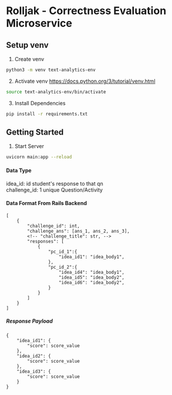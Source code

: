 # Rolljak - Correctness Evaluation Microservice

## Setup venv
1. Create venv
```bash
python3 -m venv text-analytics-env
```

2. Activate venv
https://docs.python.org/3/tutorial/venv.html
```bash
source text-analytics-env/bin/activate
```

3. Install Dependencies
```bash
pip install -r requirements.txt
```

## Getting Started
1. Start Server
```bash
uvicorn main:app --reload
```

#### Data Type
idea_id: id student's response to that qn <br>
challenge_id: 1 unique Question/Activity
#### Data Format From Rails Backend
```
[
    {
        "challenge_id": int,
        "challenge_ans": [ans_1, ans_2, ans_3],
        <!-- "challenge_title": str, -->
        "responses": [
            {
                "pc_id_1":{
                    "idea_id1": "idea_body1",
                },
                "pc_id_2":{
                    "idea_id4": "idea_body1",
                    "idea_id5": "idea_body2",
                    "idea_id6": "idea_body2",
                }
            }
        ]
    }
]
```

##### Response Payload
```
{
    "idea_id1": {
        "score": score_value
    },
    "idea_id2": {
        "score": score_value
    },
    "idea_id3": {
        "score": score_value
    }
}
```